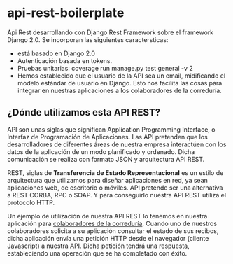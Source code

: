 # api-rest-boilerplate

Api Rest desarrollando con Django Rest Framework sobre el framework Django 2.0. Se incorporan las siguientes caractersticas:

* está basado en Django 2.0
* Autenticación basada en tokens.
* Pruebas unitarias: coverage run manage.py test general -v 2
* Hemos establecido que el usuario de la API sea un email, midificando el modelo estándar de usuario en Django. Esto nos facilita las cosas para integrar en nuestras aplicaciones a los colaboradores de la correduría.

## ¿Dónde utilizamos esta API REST?

API son unas siglas que significan Application Programming Interface, o Interfaz de Programación de Aplicaciones. Las API pretenden que los desarrolladores de diferentes áreas de nuestra empresa interactúen con los datos de la aplicación de un modo planificado y ordenado. Dicha comunicación se realiza con formato JSON y arquitectura API REST.

REST, siglas de **Transferencia de Estado Representacional** es un estilo de arquitectura que utilizamos para diseñar aplicaciones en red, ya sean aplicaciones web, de escritorio o móviles. API pretende ser una alternativa a REST CORBA, RPC o SOAP. Y para conseguirlo nuestra API REST utiliza el protocolo HTTP.

Un ejemplo de utilización de nuestra API REST lo tenemos en nuestra aplicación para [colaboradores de la correduría](https://www.jlaasociados.es/trabaja-con-nosotros/). Cuando uno de nuestros colaboradores solicita a su aplicación consultar el estado de sus recibos, dicha aplicación envía una petición HTTP desde el navegador (cliente Javascript) a nuestra API. Dicha petición tendrá una respuesta, estableciendo una operación que se ha completado con éxito.




